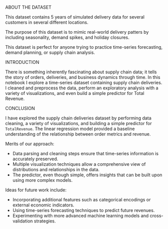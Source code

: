 ABOUT THE DATASET

This dataset contains 5 years of simulated delivery data for several customers in several different locations.

The purpose of this dataset is to mimic real-world delivery patters by including seasonality, demand spikes, and holiday closures. 

This dataset is perfect for anyone trying to practice time-series forecasting, demand planning, or supply chain analysis.

 INTRODUCTION

There is something inherently fascinating about supply chain data; it tells the story of orders, deliveries, and business dynamics through time. 
In this notebook I explore a time-series dataset containing supply chain deliveries. I cleaned and preprocess the data, perform an exploratory analysis with a variety of visualizations, 
and even build a simple predictor for Total Revenue.

CONCLUSION 

I have explored the supply chain deliveries dataset by performing data cleaning, a variety of visualizations, and building a simple predictor for `TotalRevenue`. 
The linear regression model provided a baseline understanding of the relationship between order metrics and revenue. 

Merits of our approach:

- Data parsing and cleaning steps ensure that time-series information is accurately preserved.
- Multiple visualization techniques allow a comprehensive view of distributions and relationships in the data.
- The predictor, even though simple, offers insights that can be built upon using more complex models.

Ideas for future work include:

- Incorporating additional features such as categorical encodings or external economic indicators.
- Using time-series forecasting techniques to predict future revenues.
- Experimenting with more advanced machine learning models and cross-validation strategies.
